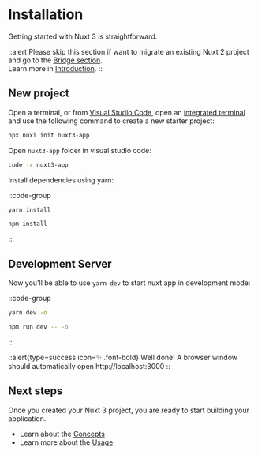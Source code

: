 # Installation

Getting started with Nuxt 3 is straightforward.

::alert
Please skip this section if want to migrate an existing Nuxt 2 project and go to the [Bridge section](/getting-started/bridge).<br>
Learn more in [Introduction](/getting-started/introduction).
::

## New project

Open a terminal, or from [Visual Studio Code](https://code.visualstudio.com/), open an [integrated terminal](https://code.visualstudio.com/docs/editor/integrated-terminal) and use the following command to create a new starter project:

```bash
npx nuxi init nuxt3-app
```

Open `nuxt3-app` folder in visual studio code:

```bash
code -r nuxt3-app
```

Install dependencies using yarn:

::code-group
```bash [Yarn]
yarn install
```
```bash [NPM]
npm install
```
::

## Development Server

Now you'll be able to use `yarn dev` to start nuxt app in development mode:

::code-group
```bash [Yarn]
yarn dev -o
```
```bash [NPM]
npm run dev -- -o
```
::

::alert{type=success icon=✨ .font-bold}
Well done! A browser window should automatically open http://localhost:3000
::

## Next steps

Once you created your Nuxt 3 project, you are ready to start building your application.

- Learn about the [Concepts](/concepts)
- Learn more about the [Usage](/docs)
